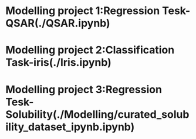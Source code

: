 # Modelling project 1:Regression Tesk-QSAR(./QSAR.ipynb)

# Modelling project 2:Classification Task-iris(./Iris.ipynb)

# Modelling project 3:Regression Tesk-Solubility(./Modelling/curated_solubility_dataset_ipynb.ipynb)
